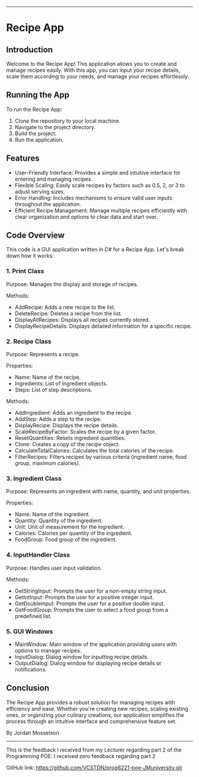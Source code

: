------------------------

# Recipe App

## Introduction

Welcome to the Recipe App! This application allows you to create and manage recipes easily. With this app, you can input your recipe details, scale them according to your needs, and manage your recipes effortlessly.

## Running the App

To run the Recipe App:
1. Clone the repository to your local machine.
2. Navigate to the project directory.
3. Build the project.
4. Run the application.

## Features

- User-Friendly Interface: Provides a simple and intuitive interface for entering and managing recipes.
- Flexible Scaling: Easily scale recipes by factors such as 0.5, 2, or 3 to adjust serving sizes.
- Error Handling: Includes mechanisms to ensure valid user inputs throughout the application.
- Efficient Recipe Management: Manage multiple recipes efficiently with clear organization and options to clear data and start over.

## Code Overview

This code is a GUI application written in C# for a Recipe App. Let's break down how it works:

### 1. Print Class

Purpose: Manages the display and storage of recipes.

Methods:
- AddRecipe: Adds a new recipe to the list.
- DeleteRecipe: Deletes a recipe from the list.
- DisplayAllRecipes: Displays all recipes currently stored.
- DisplayRecipeDetails: Displays detailed information for a specific recipe.

### 2. Recipe Class

Purpose: Represents a recipe.

Properties:
- Name: Name of the recipe.
- Ingredients: List of Ingredient objects.
- Steps: List of step descriptions.

Methods:
- AddIngredient: Adds an ingredient to the recipe.
- AddStep: Adds a step to the recipe.
- DisplayRecipe: Displays the recipe details.
- ScaleRecipeByFactor: Scales the recipe by a given factor.
- ResetQuantities: Resets ingredient quantities.
- Clone: Creates a copy of the recipe object.
- CalculateTotalCalories: Calculates the total calories of the recipe.
- FilterRecipes: Filters recipes by various criteria (ingredient name, food group, maximum calories).

### 3. Ingredient Class

Purpose: Represents an ingredient with name, quantity, and unit properties.

Properties:
- Name: Name of the ingredient.
- Quantity: Quantity of the ingredient.
- Unit: Unit of measurement for the ingredient.
- Calories: Calories per quantity of the ingredient.
- FoodGroup: Food group of the ingredient.

### 4. InputHandler Class

Purpose: Handles user input validation.

Methods:
- GetStringInput: Prompts the user for a non-empty string input.
- GetIntInput: Prompts the user for a positive integer input.
- GetDoubleInput: Prompts the user for a positive double input.
- GetFoodGroup: Prompts the user to select a food group from a predefined list.

### 5. GUI Windows

- MainWindow: Main window of the application providing users with options to manage recipes.
- InputDialog: Dialog window for inputting recipe details.
- OutputDialog: Dialog window for displaying recipe details or notifications.


## Conclusion
The Recipe App provides a robust solution for managing recipes with efficiency and ease. Whether you're creating new recipes, scaling existing ones, or organizing your culinary creations, our application simplifies the process through an intuitive interface and comprehensive feature set.

By Jordan Mosselson

------------------------


This is the feedback I received from my Lecturer regarding part 2 of the Programming POE:
I received zero feedback regarding part 2


GitHub link: https://github.com/VCSTDN/prog6221-poe-JMuniversity.git